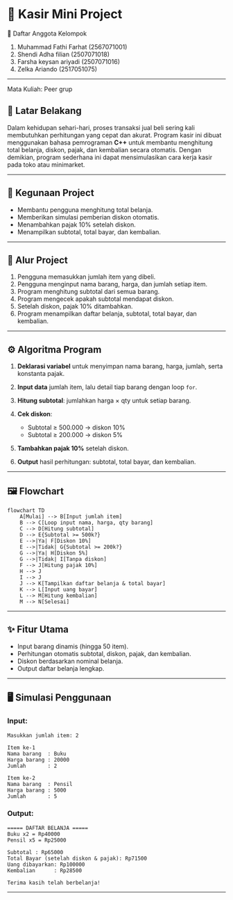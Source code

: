 # 📌 Kasir Mini Project

📌 Daftar Anggota Kelompok 

1. Muhammad Fathi Farhat (2567071001)
2. Shendi Adha filian (2507071018)
3. Farsha keysan ariyadi (2507071016)
4. Zelka Ariando (2517051075)

---
Mata Kuliah: Peer grup

## 📖 Latar Belakang

Dalam kehidupan sehari-hari, proses transaksi jual beli sering kali membutuhkan perhitungan yang cepat dan akurat. Program kasir ini dibuat menggunakan bahasa pemrograman **C++** untuk membantu menghitung total belanja, diskon, pajak, dan kembalian secara otomatis. Dengan demikian, program sederhana ini dapat mensimulasikan cara kerja kasir pada toko atau minimarket.

---

## 🎯 Kegunaan Project

* Membantu pengguna menghitung total belanja.
* Memberikan simulasi pemberian diskon otomatis.
* Menambahkan pajak 10% setelah diskon.
* Menampilkan subtotal, total bayar, dan kembalian.

---

## 🔄 Alur Project

1. Pengguna memasukkan jumlah item yang dibeli.
2. Pengguna menginput nama barang, harga, dan jumlah setiap item.
3. Program menghitung subtotal dari semua barang.
4. Program mengecek apakah subtotal mendapat diskon.
5. Setelah diskon, pajak 10% ditambahkan.
6. Program menampilkan daftar belanja, subtotal, total bayar, dan kembalian.

---

## ⚙️ Algoritma Program

1. **Deklarasi variabel** untuk menyimpan nama barang, harga, jumlah, serta konstanta pajak.
2. **Input data** jumlah item, lalu detail tiap barang dengan loop `for`.
3. **Hitung subtotal**: jumlahkan harga × qty untuk setiap barang.
4. **Cek diskon**:

   * Subtotal ≥ 500.000 → diskon 10%
   * Subtotal ≥ 200.000 → diskon 5%
5. **Tambahkan pajak 10%** setelah diskon.
6. **Output** hasil perhitungan: subtotal, total bayar, dan kembalian.

---

## 🖼️ Flowchart

```mermaid
flowchart TD
    A[Mulai] --> B[Input jumlah item]
    B --> C[Loop input nama, harga, qty barang]
    C --> D[Hitung subtotal]
    D --> E{Subtotal >= 500k?}
    E -->|Ya| F[Diskon 10%]
    E -->|Tidak| G{Subtotal >= 200k?}
    G -->|Ya| H[Diskon 5%]
    G -->|Tidak| I[Tanpa diskon]
    F --> J[Hitung pajak 10%]
    H --> J
    I --> J
    J --> K[Tampilkan daftar belanja & total bayar]
    K --> L[Input uang bayar]
    L --> M[Hitung kembalian]
    M --> N[Selesai]
```

---

## ✨ Fitur Utama

* Input barang dinamis (hingga 50 item).
* Perhitungan otomatis subtotal, diskon, pajak, dan kembalian.
* Diskon berdasarkan nominal belanja.
* Output daftar belanja lengkap.

---

## 🖥️ Simulasi Penggunaan

### Input:

```
Masukkan jumlah item: 2

Item ke-1
Nama barang  : Buku
Harga barang : 20000
Jumlah       : 2

Item ke-2
Nama barang  : Pensil
Harga barang : 5000
Jumlah       : 5
```

### Output:

```
===== DAFTAR BELANJA =====
Buku x2 = Rp40000
Pensil x5 = Rp25000

Subtotal : Rp65000
Total Bayar (setelah diskon & pajak): Rp71500
Uang dibayarkan: Rp100000
Kembalian      : Rp28500

Terima kasih telah berbelanja!
```

---

